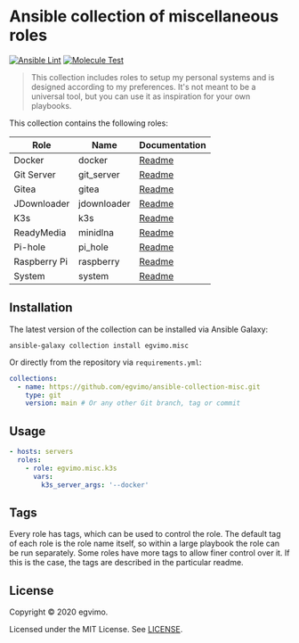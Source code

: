 # Ansible collection of miscellaneous roles

[![Ansible Lint](https://github.com/egvimo/ansible-collection-misc/actions/workflows/ansible-lint.yml/badge.svg)](https://github.com/egvimo/ansible-collection-misc/actions/workflows/ansible-lint.yml)
[![Molecule Test](https://github.com/egvimo/ansible-collection-misc/actions/workflows/molecule-test.yml/badge.svg)](https://github.com/egvimo/ansible-collection-misc/actions/workflows/molecule-test.yml)

> This collection includes roles to setup my personal systems and is designed according to my preferences. It's not meant to be a universal tool, but you can use it as inspiration for your own playbooks.

This collection contains the following roles:

| Role              | Name        | Documentation                         |
| ----------------- | ----------- | ------------------------------------- |
| Docker            | docker      | [Readme](roles/docker/README.md)      |
| Git Server        | git_server  | [Readme](roles/git_server/README.md)  |
| Gitea             | gitea       | [Readme](roles/gitea/README.md)       |
| JDownloader       | jdownloader | [Readme](roles/jdownloader/README.md) |
| K3s               | k3s         | [Readme](roles/k3s/README.md)         |
| ReadyMedia        | minidlna    | [Readme](roles/minidlna/README.md)    |
| Pi-hole           | pi_hole     | [Readme](roles/pi_hole/README.md)     |
| Raspberry Pi      | raspberry   | [Readme](roles/raspberry/README.md)   |
| System            | system      | [Readme](roles/system/README.md)      |

## Installation

The latest version of the collection can be installed via Ansible Galaxy:

```shell
ansible-galaxy collection install egvimo.misc
```

Or directly from the repository via `requirements.yml`:

```yml
collections:
  - name: https://github.com/egvimo/ansible-collection-misc.git
    type: git
    version: main # Or any other Git branch, tag or commit
```

## Usage

```yml
- hosts: servers
  roles:
    - role: egvimo.misc.k3s
      vars:
        k3s_server_args: '--docker'
```

## Tags

Every role has tags, which can be used to control the role. The default tag of each role is the role name itself, so within a large playbook the role can be run separately. Some roles have more tags to allow finer control over it. If this is the case, the tags are described in the particular readme.

## License

Copyright © 2020 egvimo.

Licensed under the MIT License. See [LICENSE](LICENSE).
